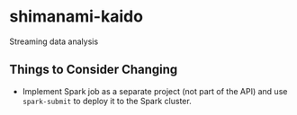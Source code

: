# shimanami-kaido
Streaming data analysis



## Things to Consider Changing
- Implement Spark job as a separate project (not part of the API) and use `spark-submit` to deploy it to the Spark cluster.